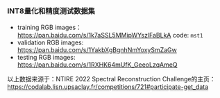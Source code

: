 ### INT8量化和精度测试数据集

+ training RGB images： <https://pan.baidu.com/s/1k7aSSL5MMipWYszlFaBLkA>  code: `mst1`
+ validation RGB images: <https://pan.baidu.com/s/1YakbXgBgnhNmYoxySmZaGw>
+ testing RGB images: <https://pan.baidu.com/s/1RXHK64mUfK_GeeoLzqAmeQ>

以上数据来源于：NTIRE 2022 Spectral Reconstruction Challenge的主页：<https://codalab.lisn.upsaclay.fr/competitions/721#participate-get_data>